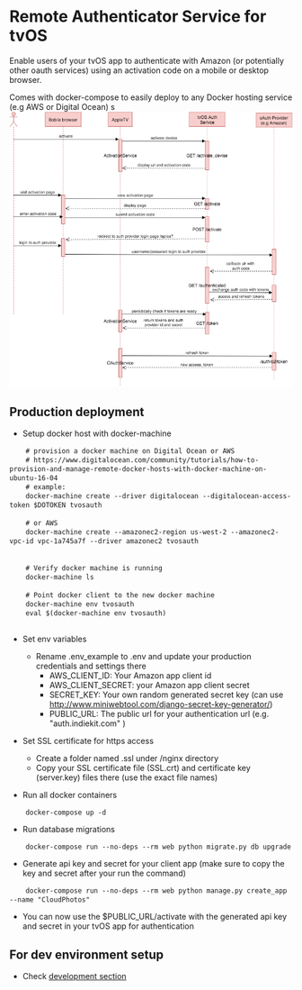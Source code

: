 # Remote Authenticator Service for tvOS

Enable users of your tvOS app to authenticate with Amazon (or potentially other oauth services) using an activation code on a mobile or desktop browser.

Comes with docker-compose to easily deploy to any Docker hosting service (e.g AWS or Digital Ocean) 
s
![Diagram](tvos_authenticator.png)
 
## Production deployment

- Setup docker host with docker-machine 
```
    # provision a docker machine on Digital Ocean or AWS
    # https://www.digitalocean.com/community/tutorials/how-to-provision-and-manage-remote-docker-hosts-with-docker-machine-on-ubuntu-16-04
    # example:
    docker-machine create --driver digitalocean --digitalocean-access-token $DOTOKEN tvosauth
    
    # or AWS
    docker-machine create --amazonec2-region us-west-2 --amazonec2-vpc-id vpc-1a745a7f --driver amazonec2 tvosauth
    
    
    # Verify docker machine is running
    docker-machine ls
    
    # Point docker client to the new docker machine 
    docker-machine env tvosauth
    eval $(docker-machine env tvosauth)
    
```


- Set env variables 
    - Rename .env_example to .env and update your production credentials and settings there  
        - AWS_CLIENT_ID: Your Amazon app client id
        - AWS_CLIENT_SECRET: your Amazon app client secret
        - SECRET_KEY: Your own random generated secret key (can use http://www.miniwebtool.com/django-secret-key-generator/)
        - PUBLIC_URL: The public url for your authentication url (e.g. "auth.indiekit.com" )


- Set SSL certificate for https access

    - Create a folder named .ssl under /nginx directory 
    - Copy your SSL certificate file (SSL.crt) and certificate key (server.key) files there  (use the exact file names)


- Run all docker containers 
```
    docker-compose up -d
```

- Run database migrations
	
```
    docker-compose run --no-deps --rm web python migrate.py db upgrade
```  


- Generate api key and secret for your client app  (make sure to copy the key and secret after your run the command)
	
```
    docker-compose run --no-deps --rm web python manage.py create_app --name "CloudPhotos"

```

- You can now use the $PUBLIC_URL/activate with the generated api key and secret in your tvOS app for authentication 
 


## For dev environment setup

- Check [development section](/web/README.md)
